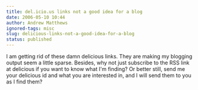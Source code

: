 ```yaml
---
title: del.icio.us links not a good idea for a blog
date: 2006-05-10 10:44
author: Andrew Matthews
ignored-tags: misc
slug: delicious-links-not-a-good-idea-for-a-blog
status: published
---
```


I am getting rid of these damn delicious links. They are making my blogging output seem a little sparse. Besides, why not just subscribe to the RSS link at delicious if you want to know what I'm finding? Or better still, send me your delicious id and what you are interested in, and I will send them to you as I find them?
